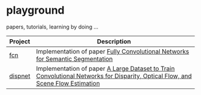 # playground
papers, tutorials, learning by doing ...

Project | Description
------------ | -------------
[fcn](https://github.com/andrijazz/playground/tree/master/fcn) | Implementation of paper [Fully Convolutional Networks for Semantic Segmentation](https://people.eecs.berkeley.edu/~jonlong/long_shelhamer_fcn.pdf)
[dispnet](https://github.com/andrijazz/playground/tree/master/dispnet) | Implementation of paper [A Large Dataset to Train Convolutional Networks for Disparity, Optical Flow, and Scene Flow Estimation](https://arxiv.org/pdf/1512.02134.pdf)

